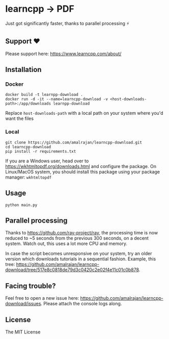 # learncpp -> PDF

Just got significantly faster, thanks to parallel processing ⚡

## Support ❤️

Please support here: https://www.learncpp.com/about/


## Installation

### Docker

```
docker build -t learnpp-download .
docker run -d -it --name=learncpp-download -v <host-downloads-path>:/app/downloads learnpp-download
```

Replace `host-downloads-path` with a local path on your system where you'd want the files

### Local 

```
git clone https://github.com/amalrajan/learncpp-download.git
cd learncpp-download
pip install -r requirements.txt
```

If you are a Windows user, head over to https://wkhtmltopdf.org/downloads.html and configure the package.
On Linux/MacOS system, you should install this package using your package manager: `wkhtmltopdf`


## Usage

```
python main.py
```

## Parallel processing

Thanks to https://github.com/ray-project/ray, the processing time is now reduced to ~5 seconds from the previous 300 seconds, on a decent system.
Watch out, this uses a lot more CPU and memory.

<!-- ![image](https://raw.githubusercontent.com/amalrajan/learncpp-download/master/screenshots/Screenshot%202022-02-25%20145949.png) -->

In case the script becomes unresponsive on your system, try an older version which downloads tutorials in a sequential fashion. Example, this tree: https://github.com/amalrajan/learncpp-download/tree/517e8c0818de79d3c0420c2e02f4e11c01c0b878.

## Facing trouble?

Feel free to open a new issue here: https://github.com/amalrajan/learncpp-download/issues. Please attach the console logs along.

## License

The MIT License
